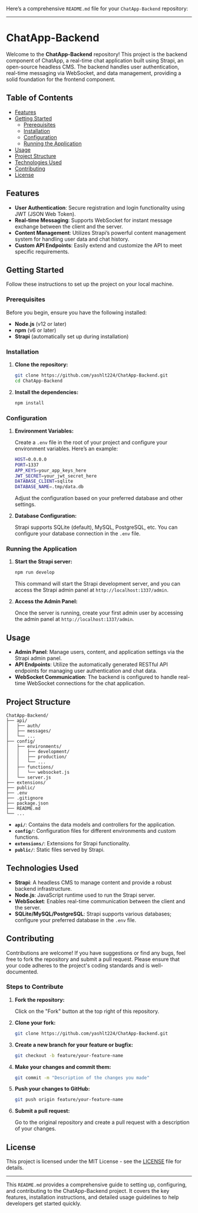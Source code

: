 Here’s a comprehensive `README.md` file for your `ChatApp-Backend` repository:

---

# ChatApp-Backend

Welcome to the **ChatApp-Backend** repository! This project is the backend component of ChatApp, a real-time chat application built using Strapi, an open-source headless CMS. The backend handles user authentication, real-time messaging via WebSocket, and data management, providing a solid foundation for the frontend component.

## Table of Contents

- [Features](#features)
- [Getting Started](#getting-started)
  - [Prerequisites](#prerequisites)
  - [Installation](#installation)
  - [Configuration](#configuration)
  - [Running the Application](#running-the-application)
- [Usage](#usage)
- [Project Structure](#project-structure)
- [Technologies Used](#technologies-used)
- [Contributing](#contributing)
- [License](#license)

## Features

- **User Authentication**: Secure registration and login functionality using JWT (JSON Web Token).
- **Real-time Messaging**: Supports WebSocket for instant message exchange between the client and the server.
- **Content Management**: Utilizes Strapi’s powerful content management system for handling user data and chat history.
- **Custom API Endpoints**: Easily extend and customize the API to meet specific requirements.

## Getting Started

Follow these instructions to set up the project on your local machine.

### Prerequisites

Before you begin, ensure you have the following installed:

- **Node.js** (v12 or later)
- **npm** (v6 or later)
- **Strapi** (automatically set up during installation)

### Installation

1. **Clone the repository:**

   ```bash
   git clone https://github.com/yashlt224/ChatApp-Backend.git
   cd ChatApp-Backend
   ```

2. **Install the dependencies:**

   ```bash
   npm install
   ```

### Configuration

1. **Environment Variables:**

   Create a `.env` file in the root of your project and configure your environment variables. Here’s an example:

   ```bash
   HOST=0.0.0.0
   PORT=1337
   APP_KEYS=your_app_keys_here
   JWT_SECRET=your_jwt_secret_here
   DATABASE_CLIENT=sqlite
   DATABASE_NAME=.tmp/data.db
   ```

   Adjust the configuration based on your preferred database and other settings.

2. **Database Configuration:**

   Strapi supports SQLite (default), MySQL, PostgreSQL, etc. You can configure your database connection in the `.env` file.

### Running the Application

1. **Start the Strapi server:**

   ```bash
   npm run develop
   ```

   This command will start the Strapi development server, and you can access the Strapi admin panel at `http://localhost:1337/admin`.

2. **Access the Admin Panel:**

   Once the server is running, create your first admin user by accessing the admin panel at `http://localhost:1337/admin`.

## Usage

- **Admin Panel**: Manage users, content, and application settings via the Strapi admin panel.
- **API Endpoints**: Utilize the automatically generated RESTful API endpoints for managing user authentication and chat data.
- **WebSocket Communication**: The backend is configured to handle real-time WebSocket connections for the chat application.

## Project Structure

```plaintext
ChatApp-Backend/
├── api/
│   ├── auth/
│   ├── messages/
│   └── ...
├── config/
│   ├── environments/
│   │   ├── development/
│   │   ├── production/
│   │   └── ...
│   ├── functions/
│   │   └── websocket.js
│   └── server.js
├── extensions/
├── public/
├── .env
├── .gitignore
├── package.json
├── README.md
└── ...
```

- **`api/`**: Contains the data models and controllers for the application.
- **`config/`**: Configuration files for different environments and custom functions.
- **`extensions/`**: Extensions for Strapi functionality.
- **`public/`**: Static files served by Strapi.

## Technologies Used

- **Strapi**: A headless CMS to manage content and provide a robust backend infrastructure.
- **Node.js**: JavaScript runtime used to run the Strapi server.
- **WebSocket**: Enables real-time communication between the client and the server.
- **SQLite/MySQL/PostgreSQL**: Strapi supports various databases; configure your preferred database in the `.env` file.

## Contributing

Contributions are welcome! If you have suggestions or find any bugs, feel free to fork the repository and submit a pull request. Please ensure that your code adheres to the project's coding standards and is well-documented.

### Steps to Contribute

1. **Fork the repository:**

   Click on the "Fork" button at the top right of this repository.

2. **Clone your fork:**

   ```bash
   git clone https://github.com/yashlt224/ChatApp-Backend.git
   ```

3. **Create a new branch for your feature or bugfix:**

   ```bash
   git checkout -b feature/your-feature-name
   ```

4. **Make your changes and commit them:**

   ```bash
   git commit -m "Description of the changes you made"
   ```

5. **Push your changes to GitHub:**

   ```bash
   git push origin feature/your-feature-name
   ```

6. **Submit a pull request:**

   Go to the original repository and create a pull request with a description of your changes.

## License

This project is licensed under the MIT License - see the [LICENSE](LICENSE) file for details.

---

This `README.md` provides a comprehensive guide to setting up, configuring, and contributing to the ChatApp-Backend project. It covers the key features, installation instructions, and detailed usage guidelines to help developers get started quickly.